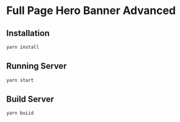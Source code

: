 # Full Page Hero Banner Advanced

## Installation

```bash
yarn install
```

## Running Server

```bash
yarn start
```

## Build Server

```bash
yarn buiid
```
